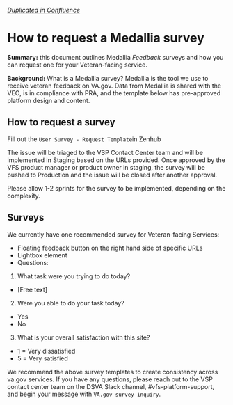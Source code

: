 *_[Duplicated in Confluence](https://vfs.atlassian.net/wiki/spaces/Contact/pages/1793556578/How+to+request+a+Medallia+survey)_*

# How to request a Medallia survey

**Summary:** this document outlines Medallia _Feedback_ surveys and how you can request one for your Veteran-facing service.

**Background:** What is a Medallia survey? Medallia is the tool we use to receive veteran feedback on VA.gov. Data from Medallia is shared with the VEO, is in compliance with PRA, and the template below has pre-approved platform design and content.

## How to request a survey

Fill out the `User Survey - Request Template`in Zenhub

The issue will be triaged to the VSP Contact Center team and will be implemented in Staging based on the URLs provided. Once approved by the VFS product manager or product owner in staging, the survey will be pushed to Production and the issue will be closed after another approval.

Please allow 1-2 sprints for the survey to be implemented, depending on the complexity.

## Surveys

We currently have one recommended survey for Veteran-facing Services: 

- Floating feedback button on the right hand side of specific URLs
- Lightbox element
- Questions:
1. What task were you trying to do today?
  - [Free text]
2. Were you able to do your task today?
  - Yes
  - No
3. What is your overall satisfaction with this site? 
  - 1 = Very dissatisfied
  - 5 = Very satisfied

We recommend the above survey templates to create consistency across va.gov services. If you have any questions, please reach out to the VSP contact center team on the DSVA Slack channel, #vfs-platform-support, and begin your message with `VA.gov survey inquiry`.
